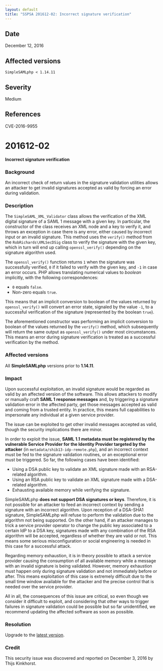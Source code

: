 ```yaml
---
layout: default
title: "SSPSA 201612-02: Incorrect signature verification"
---
```


<aside><div class="sidebar-warning right">
<h2>Date</h2>
December 12, 2016
<h2>Affected versions</h2>
<code>SimpleSAMLphp &lt; 1.14.11</code>
<h2>Severity</h2>
Medium
<h2>References</h2>
CVE-2016-9955
</div></aside>

# 201612-02

**Incorrect signature verification**

### Background

An incorrect check of return values in the signature validation utilities allows an attacker to get invalid signatures
accepted as valid by forcing an error during validation.

### Description

The `SimpleSAML_XML_Validator` class allows the verification of the XML digital signature of a SAML 1 message with a
given key. In particular, the constructor of the class receives an XML node and a key to verify it, and throws an
exception in case there is any error, either caused by incorrect input or an invalid signature. This method uses the
`verify()` method from the `RobRichards\XMLSecDSig` class to verify the signature with the given key, which in turn will
end up calling `openssl_verify()` depending on the signature algorithm used.

The `openssl_verify()` function returns `1` when the signature was successfully verified, `0` if it failed to verify
with the given key, and `-1` in case an error occurs. PHP allows translating numerical values to _boolean_ implicitly,
with the following correspondences:

* `0` equals `false`.
* Non-zero equals `true`.

This means that an implicit conversion to boolean of the values returned by `openssl_verify()` will convert an error
state, signaled by the value `-1`, to a successful verification of the signature (represented by the boolean `true`).

The aforementioned constructor was performing an implicit conversion to boolean of the values returned
by the `verify()` method, which subsequently will return the same output as `openssl_verify()` under most circumstances.
This means an error during signature verification is treated as a successful verification by the method.

### Affected versions

All **SimpleSAMLphp** versions prior to **1.14.11**.

### Impact

Upon successful exploitation, an invalid signature would be regarded as valid by an affected version of the software.
This allows attackers to modify or manually craft **SAML 1 response messages** and, by triggering a signature validation
error in the affected party, get those messages accepted as valid and coming from a trusted entity. In practice, this
means full capabilities to impersonate any individual at a given service provider.

The issue can be exploited to get other invalid messages accepted as valid, though the security implications there are
minor.

In order to exploit the issue, **SAML 1.1 metadata must be registered by the vulnerable Service Provider for the
Identity Provider targeted by the attacker** (in `metadata/shib13-idp-remote.php`), and an incorrect context must be fed
to the signature validation routines, or an exceptional error must be triggered. So far, the following cases have been
identified:

* Using a DSA public key to validate an XML signature made with an RSA-related algorithm.
* Using an RSA public key to validate an XML signature made with a DSA-related algorithm.
* Exhausting available memory while verifying the signature.

SimpleSAMLphp **does not support DSA signatures or keys**. Therefore, it is not possible for an attacker to feed an
incorrect context by sending a signature with an incorrect algorithm. Upon reception of a DSA-SHA1 signature,
SimpleSAMLphp will refuse to perform the validation due to the algorithm not being supported. On the other hand, if an
attacker manages to trick a service provider operator to change the public key associated to a certain IdP to a DSA key,
signatures made with any combination of the RSA algorithm will be accepted, regardless of whether they are valid or not.
This means some serious misconfiguration or social engineering is needed in this case for a successful attack.

Regarding memory exhaustion, it is in theory possible to attack a service provider causing the consumption of all
available memory while a message with an invalid signature is being validated. However, memory exhaustion must happen
only during signature validation and not immediately before or after. This means exploitation of this case is extremely
difficult due to the small time window available for the attacker and the precise control that is needed over the
service provider.

All in all, the consequences of this issue are critical, so even though we consider it difficult to exploit, and
considering that other ways to trigger failures in signature validation could be possible but so far unidentified, we
recommend updating the affected software as soon as possible.

### Resolution

Upgrade to the [latest version](/download).

### Credit

This security issue was discovered and reported on December 3, 2016 by Thijs Kinkhorst.
